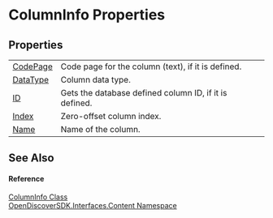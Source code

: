 # ColumnInfo Properties




## Properties
<table>
<tr>
<td><a href="03f49fab-2855-78f8-e1be-8e7eb647260c">CodePage</a></td>
<td>Code page for the column (text), if it is defined.</td></tr>
<tr>
<td><a href="fb61536f-a972-db93-1264-0c24f0fe4936">DataType</a></td>
<td>Column data type.</td></tr>
<tr>
<td><a href="2cd05fe3-fa4b-b838-9b92-a61c4e482814">ID</a></td>
<td>Gets the database defined column ID, if it is defined.</td></tr>
<tr>
<td><a href="7573edc9-bed5-2e46-9bc3-d1d788309de6">Index</a></td>
<td>Zero-offset column index.</td></tr>
<tr>
<td><a href="0f1feae7-0f4b-d2d6-d0ba-b8f1e9e985b9">Name</a></td>
<td>Name of the column.</td></tr>
</table>

## See Also


#### Reference
<a href="7a3fef73-e630-6823-41d4-3a82311f407b">ColumnInfo Class</a>  
<a href="79f11d04-c275-b915-db5b-ab2227989555">OpenDiscoverSDK.Interfaces.Content Namespace</a>  
